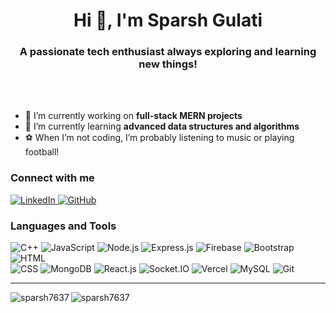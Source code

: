 <h1 align="center">Hi 👋, I'm Sparsh Gulati</h1>
<h3 align="center">A passionate tech enthusiast always exploring and learning new things!</h3>

<br>
<br>

- 🔭 I’m currently working on **full-stack MERN projects**
- 🌱 I’m currently learning **advanced data structures and algorithms**
- ⚽ When I’m not coding, I’m probably listening to music or playing football!

### Connect with me
<p align="left">
  <a href="https://www.linkedin.com/in/sparsh-gulati-665032287" target="blank">
    <img alt="LinkedIn" src="https://img.shields.io/badge/-LinkedIn-0077B5?style=flat-square&logo=linkedin&logoColor=white" />
  </a>
  <a href="https://github.com/sparsh7637" target="blank">
    <img alt="GitHub" src="https://img.shields.io/badge/-GitHub-181717?style=flat-square&logo=github&logoColor=white" />
  </a>
</p>

### Languages and Tools
<p align="left">
  <img alt="C++" src="https://img.shields.io/badge/-C++-00599C?style=flat-square&logo=c%2B%2B&logoColor=white" />
  <img alt="JavaScript" src="https://img.shields.io/badge/-JavaScript-F7DF1E?style=flat-square&logo=javascript&logoColor=black" />
  <img alt="Node.js" src="https://img.shields.io/badge/-Node.js-43853D?style=flat-square&logo=node.js&logoColor=white" />
  <img alt="Express.js" src="https://img.shields.io/badge/-Express.js-404D59?style=flat-square&logo=express&logoColor=white" />
  <img alt="Firebase" src="https://img.shields.io/badge/-Firebase-FFCA28?style=flat-square&logo=firebase&logoColor=black" />
  <img alt="Bootstrap" src="https://img.shields.io/badge/-Bootstrap-7952B3?style=flat-square&logo=bootstrap&logoColor=white" />
  <img alt="HTML" src="https://img.shields.io/badge/-HTML5-E34F26?style=flat-square&logo=html5&logoColor=white" />
  <br>
  <img alt="CSS" src="https://img.shields.io/badge/-CSS3-1572B6?style=flat-square&logo=css3&logoColor=white" />
  <img alt="MongoDB" src="https://img.shields.io/badge/-MongoDB-13aa52?style=flat-square&logo=mongodb&logoColor=white" />
  <img alt="React.js" src="https://img.shields.io/badge/-React-45b8d8?style=flat-square&logo=react&logoColor=white" />
  <img alt="Socket.IO" src="https://img.shields.io/badge/-Socket.IO-010101?style=flat-square&logo=socket.io&logoColor=white" />
  <img alt="Vercel" src="https://img.shields.io/badge/-Vercel-000000?style=flat-square&logo=vercel&logoColor=white" />
  <img alt="MySQL" src="https://img.shields.io/badge/-MySQL-4479A1?style=flat-square&logo=mysql&logoColor=white" />
  <img alt="Git" src="https://img.shields.io/badge/-Git-F05032?style=flat-square&logo=git&logoColor=white" />
</p>

---

<p><img align="left" src="https://github-readme-stats.vercel.app/api/top-langs?username=sparsh7637&show_icons=true&locale=en&layout=compact" alt="sparsh7637" /></p>
<p><img align="center" src="https://github-readme-streak-stats.herokuapp.com/?user=sparsh7637&" alt="sparsh7637" /></p>
